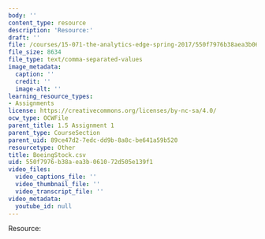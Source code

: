 ```yaml
---
body: ''
content_type: resource
description: 'Resource:'
draft: ''
file: /courses/15-071-the-analytics-edge-spring-2017/550f7976b38aea3b061072d505e139f1_BoeingStock.csv
file_size: 8634
file_type: text/comma-separated-values
image_metadata:
  caption: ''
  credit: ''
  image-alt: ''
learning_resource_types:
- Assignments
license: https://creativecommons.org/licenses/by-nc-sa/4.0/
ocw_type: OCWFile
parent_title: 1.5 Assignment 1
parent_type: CourseSection
parent_uid: 89ce47d2-7edc-dd9b-8a8c-be641a59b520
resourcetype: Other
title: BoeingStock.csv
uid: 550f7976-b38a-ea3b-0610-72d505e139f1
video_files:
  video_captions_file: ''
  video_thumbnail_file: ''
  video_transcript_file: ''
video_metadata:
  youtube_id: null
---
```

Resource: